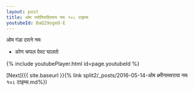 ```yaml
---
layout: post
title: ओम ज्योतिरादित्याय नमः १०८ टाइम्स
youtubeId: BaQ29ogeO-E
---
```

 
 
 ओम गंडा दराने नमः  
 
 -  कोण चप्पल पेस्ट घालतो 
 
  
 
  
 
 
 
 
 
 


{% include youtubePlayer.html id=page.youtubeId %}
 
[Next]({{ site.baseurl }}{% link  split2/_posts/2016-05-14-ओम क्ष्मीनामवराया नमः १०८ टाइम्स.md%})
 

